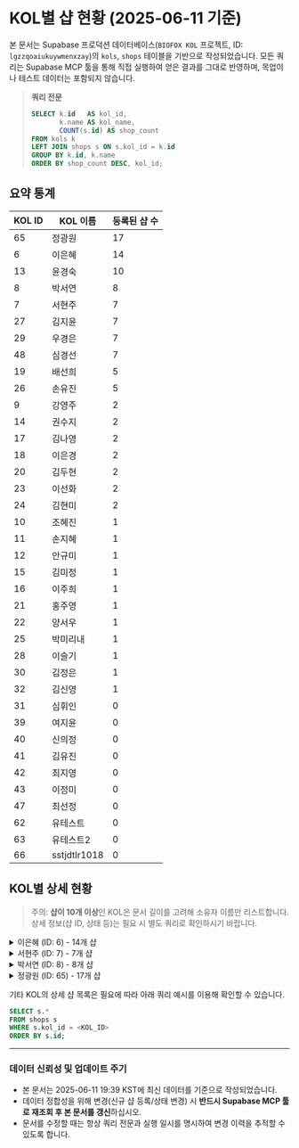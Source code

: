 # KOL별 샵 현황 (2025-06-11 기준)

본 문서는 Supabase 프로덕션 데이터베이스(`BIOFOX KOL` 프로젝트, ID: `lgzzqoaiukuywmenxzay`)의 `kols`, `shops` 테이블을 기반으로 작성되었습니다. 모든 쿼리는 Supabase MCP 툴을 통해 직접 실행하여 얻은 결과를 그대로 반영하며, 목업이나 테스트 데이터는 포함되지 않습니다.

> **쿼리 전문**
>
> ```sql
> SELECT k.id   AS kol_id,
>        k.name AS kol_name,
>        COUNT(s.id) AS shop_count
> FROM kols k
> LEFT JOIN shops s ON s.kol_id = k.id
> GROUP BY k.id, k.name
> ORDER BY shop_count DESC, kol_id;
> ```

## 요약 통계

| KOL ID | KOL 이름 | 등록된 샵 수 |
| ------ | -------- | ----------- |
| 65 | 정광원 | 17 |
| 6 | 이은혜 | 14 |
| 13 | 윤경숙 | 10 |
| 8 | 박서연 | 8 |
| 7 | 서현주 | 7 |
| 27 | 김지윤 | 7 |
| 29 | 우경은 | 7 |
| 48 | 심경선 | 7 |
| 19 | 배선희 | 5 |
| 26 | 손유진 | 5 |
| 9 | 강영주 | 2 |
| 14 | 권수지 | 2 |
| 17 | 김나영 | 2 |
| 18 | 이은경 | 2 |
| 20 | 김두현 | 2 |
| 23 | 이선화 | 2 |
| 24 | 김현미 | 2 |
| 10 | 조혜진 | 1 |
| 11 | 손지혜 | 1 |
| 12 | 안규미 | 1 |
| 15 | 김미정 | 1 |
| 16 | 이주희 | 1 |
| 21 | 홍주영 | 1 |
| 22 | 양서우 | 1 |
| 25 | 박미리내 | 1 |
| 28 | 이슬기 | 1 |
| 30 | 김정은 | 1 |
| 32 | 김신영 | 1 |
| 31 | 심휘인 | 0 |
| 39 | 여지윤 | 0 |
| 40 | 신의정 | 0 |
| 41 | 김유진 | 0 |
| 42 | 최지영 | 0 |
| 43 | 이정미 | 0 |
| 47 | 최선정 | 0 |
| 62 | 유테스트 | 0 |
| 63 | 유테스트2 | 0 |
| 66 | sstjdtlr1018 | 0 |

## KOL별 상세 현황

> 주의: **샵이 10개 이상**인 KOL은 문서 길이를 고려해 소유자 이름만 리스트합니다. 상세 정보(샵 ID, 상태 등)는 필요 시 별도 쿼리로 확인하시기 바랍니다.

<details>
<summary>이은혜 (ID: 6) - 14개 샵</summary>

김은형, 김지수, 김지영, 강진성, 천영주, 윤하빈, 박송이, 송영은, 장애림, 손수진, 이은혜, 김수민, 장현정, 박은혜

</details>

<details>
<summary>서현주 (ID: 7) - 7개 샵</summary>

박상희, 임수연, 박숙희, 김영미, 서현주, 스킨스미스, 이송은

</details>

<details>
<summary>박서연 (ID: 8) - 8개 샵</summary>

박서연, 조윤진, 장설, 이미나, 안혜성, 이선경, 최소영, 김예니

</details>

<details>
<summary>정광원 (ID: 65) - 17개 샵</summary>

썸부티크, 수연에스떼, 오브로우앤스킨, 스킨위드그레이스, 에떼드뷰티, 성윤서 스킨앤바디, 라라뷰티랜드, 에스뷰티, 일주일 후 에스테틱, 동안피부관리, 아루어스파, 유스킨, 러블리뷰티, 이시스 에스테틱, 리샘한의원, 소울 스파, 가인스킨샵

</details>

기타 KOL의 상세 샵 목록은 필요에 따라 아래 쿼리 예시를 이용해 확인할 수 있습니다.

```sql
SELECT s.*
FROM shops s
WHERE s.kol_id = <KOL_ID>
ORDER BY s.id;
```

---

### 데이터 신뢰성 및 업데이트 주기
- 본 문서는 2025-06-11 19:39 KST에 최신 데이터를 기준으로 작성되었습니다.
- 데이터 정합성을 위해 변경(신규 샵 등록/상태 변경) 시 **반드시 Supabase MCP 툴로 재조회 후 본 문서를 갱신**하십시오.
- 문서를 수정할 때는 항상 쿼리 전문과 실행 일시를 명시하여 변경 이력을 추적할 수 있도록 합니다.
